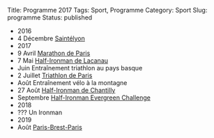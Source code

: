Title: Programme 2017
Tags: Sport, Programme
Category: Sport
Slug: programme
Status: published

<div class="programme">
    <ul class="evenements">
        <li class="year">2016</li>
        <li class="evenement">
            <span class="date cap">4 Décembre</span>
            <span class="nom"><a href="http://www.saintelyon.com/">Saintélyon</a></span>
        </li>
        <li class="year">2017</li>
        <li class="evenement">
            <span class="date cap">9 Avril</span>
            <span class="nom"><a href="http://www.schneiderelectricparismarathon.com/fr">Marathon de Paris</a></span>
        </li>
        <li class="evenement">
            <span class="date tri">7 Mai</span>
            <span class="nom"><a href="http://lacanau-tri-events.com/">Half-Ironman de Lacanau</a></span>
        </li>
        <li class="evenement">
            <span class="date velo">Juin</span>
            <span class="nom">Entraînement triathlon au pays basque</span>
        </li>
        <li class="evenement">
            <span class="date tri">2 Juillet</span>
            <span class="nom"><a href="http://www.garmintriathlondeparis.fr/">Triathlon de Paris</a></span>
        </li>
        <li class="evenement">
            <span class="date tri">Août</span>
            <span class="nom">Entraînement vélo à la montagne</span>
        </li>
        <li class="evenement">
            <span class="date tri">27 Août</span>
            <span class="nom"><a href="http://www.castletriathlonseries.co.uk/les-etapes/chateau-de-chantilly/">Half-Ironman de Chantilly</a></span>
        </li>
        <li class="evenement">
            <span class="date tri">Septembre</span>
            <span class="nom"><a href="http://evergreen-endurance.com/">Half-Ironman Evergreen Challenge</a></span>
        </li>
        <li class="year">2018</li>
        <li class="evenement">
            <span class="date tri">???</span>
            <span class="nom">Un Ironman</span>
        </li>
        <li class="year">2019</li>
        <li class="evenement">
            <span class="date tri">Août</span>
            <span class="nom"><a href="https://www.paris-brest-paris.org/">Paris-Brest-Paris</a></span>
        </li>
    </ul>
</div>
